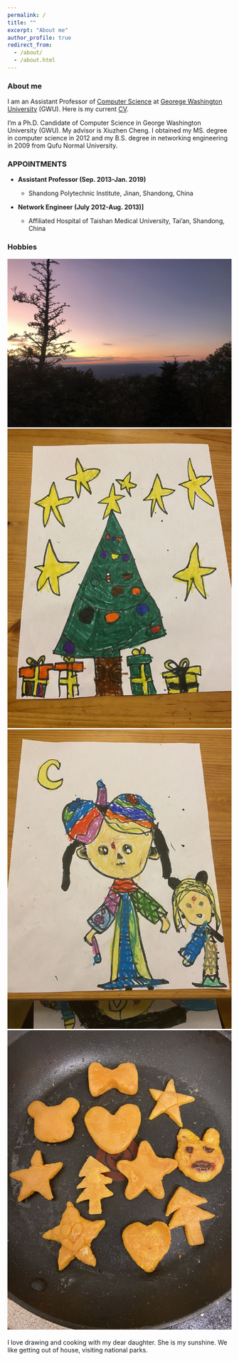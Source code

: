 ```yaml
---
permalink: /
title: ""
excerpt: "About me"
author_profile: true
redirect_from: 
  - /about/
  - /about.html
---
```


### <i class="fa fa-fw fa-smile-wink" aria-hidden="true"></i> About me
I am an Assistant Professor of [Computer Science](https://www.uta.edu/academics/schools-colleges/engineering/academics/departments/cse) at [Georege Washington University](https://www.gwu.edu/) (GWU). Here is my current [CV](/files/ASullivan_CV.pdf).

I’m a Ph.D. Candidate of Computer Science in George Washington University (GWU). My advisor is Xiuzhen Cheng. I obtained my MS. degree in computer science in 2012 and my B.S. degree in networking engineering in 2009 from Qufu Normal University. 
  
### <i class="fa fa-fw fa-user-md" aria-hidden="true"></i> APPOINTMENTS

* **Assistant Professor (Sep. 2013-Jan. 2019)**

  * Shandong Polytechnic Institute, Jinan, Shandong, China


* **Network Engineer (July 2012-Aug. 2013)]**

  * Affiliated Hospital of Taishan Medical University, Tai’an, Shandong, China


<h3><i class="fa fa-fw fa-puzzle-piece" aria-hidden="true"></i> Hobbies</h3>
  
 <center><img src="images/a.jpeg" alt=""> <img src="images/b.jpeg" alt=""> <img src="images/c.jpeg" alt=""><img src="images/d.jpeg" alt=""></center>
  <br>
  I love drawing and cooking with my dear daughter. She is my sunshine. We like getting out of house, visiting national parks.
  
